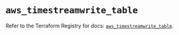 # `aws_timestreamwrite_table`

Refer to the Terraform Registry for docs: [`aws_timestreamwrite_table`](https://registry.terraform.io/providers/hashicorp/aws/3.76.1/docs/resources/timestreamwrite_table).
